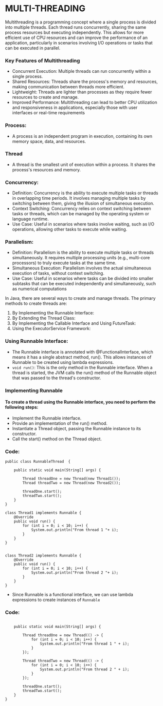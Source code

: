 # MULTI-THREADING 

Multithreading is a programming concept where a single process is divided into multiple threads.
Each thread runs concurrently, sharing the same process resources but executing independently.
This allows for more efficient use of CPU resources and can improve the performance of an application,
particularly in scenarios involving I/O operations or tasks that can be executed in parallel.

### Key Features of Multithreading
* Concurrent Execution: Multiple threads can run concurrently within a single process.
* Shared Resources: Threads share the process's memory and resources, making communication between threads more efficient.
* Lightweight: Threads are lighter than processes as they require fewer resources to create and manage.
* Improved Performance: Multithreading can lead to better CPU utilization and responsiveness in applications, especially those with user interfaces or real-time requirements

### Process: 
* A process is an independent program in execution, containing its own memory space, data, and resources.
### Thread
* A thread is the smallest unit of execution within a process. It shares the process's resources and memory.

### Concurrency:
* Definition: Concurrency is the ability to execute multiple tasks or threads in overlapping time periods. It involves managing multiple tasks by switching between them, giving the illusion of simultaneous execution.
* Context Switching: Concurrency relies on context switching between tasks or threads, which can be managed by the operating system or language runtime.
* Use Case: Useful in scenarios where tasks involve waiting, such as I/O operations, allowing other tasks to execute while waiting.

### Parallelism:
* Definition: Parallelism is the ability to execute multiple tasks or threads simultaneously. It requires multiple processing units (e.g., multi-core processors) to truly execute tasks at the same time.
* Simultaneous Execution: Parallelism involves the actual simultaneous execution of tasks, without context switching.
* Use Case: Useful in scenarios where tasks can be divided into smaller subtasks that can be executed independently and simultaneously, such as numerical computations


In Java, there are several ways to create and manage threads. 
The primary methods to create threads are:

1. By Implementing the Runnable Interface:
2. By Extending the Thread Class:
3. By Implementing the Callable Interface and Using FutureTask:
4. Using the ExecutorService Framework:

### Using Runnable Interface:

* The Runnable interface is annotated with @FunctionalInterface, which means it has a single abstract method, run(). This allows instances of Runnable to be created using lambda expressions.
* `void run()`: This is the only method in the Runnable interface. When a thread is started, the JVM calls the run() method of the Runnable object that was passed to the thread's constructor.

### Implementing Runnable
#### To create a thread using the Runnable interface, you need to perform the following steps:
* Implement the Runnable interface.
* Provide an implementation of the run() method.
* Instantiate a Thread object, passing the Runnable instance to its constructor.
* Call the start() method on the Thread object.

### Code:

```
public class RunnableThread  {

    public static void main(String[] args) {

        Thread threadOne = new Thread(new Thread1());
        Thread threadTwo = new Thread(new Thread2());

        threadOne.start();
        threadTwo.start();
    }
}

class Thread1 implements Runnable {
    @Override
    public void run() {
        for (int i = 0; i < 10; i++) {
            System.out.println("From thread 1 "+ i);
        }
    }
}


class Thread2 implements Runnable {
    @Override
    public void run() {
        for (int i = 0; i < 10; i++) {
            System.out.println("From thread 2 "+ i);
        }
    }
}

```
* Since Runnable is a functional interface, we can use lambda expressions to create instances of `Runnable`
### Code: 
```public class RunnableThread  {

    public static void main(String[] args) {

        Thread threadOne = new Thread(() -> {
            for (int i = 0; i < 10; i++) {
                System.out.println("From thread 1 " + i);
            }
        });

        Thread threadTwo = new Thread(() -> {
            for (int i = 0; i < 10; i++) {
                System.out.println("From thread 2 " + i);
            }
        });

        threadOne.start();
        threadTwo.start();
    }
}

```

